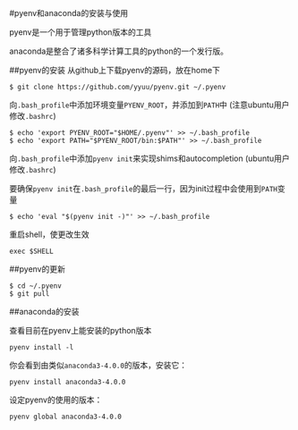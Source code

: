 #pyenv和anaconda的安装与使用

pyenv是一个用于管理python版本的工具

anaconda是整合了诸多科学计算工具的python的一个发行版。

##pyenv的安装
从github上下载pyenv的源码，放在home下

```
$ git clone https://github.com/yyuu/pyenv.git ~/.pyenv
```

向`.bash_profile`中添加环境变量`PYENV_ROOT`，并添加到`PATH`中 (注意ubuntu用户修改`.bashrc`)
```
$ echo 'export PYENV_ROOT="$HOME/.pyenv"' >> ~/.bash_profile
$ echo 'export PATH="$PYENV_ROOT/bin:$PATH"' >> ~/.bash_profile
```
向`.bash_profile`中添加`pyenv init`来实现shims和autocompletion (ubuntu用户修改`.bashrc`)

要确保`pyenv init`在`.bash_profile`的最后一行，因为init过程中会使用到`PATH`变量
```
$ echo 'eval "$(pyenv init -)"' >> ~/.bash_profile
```

重启shell，使更改生效
```
exec $SHELL
```

##pyenv的更新
```
$ cd ~/.pyenv
$ git pull
```

##anaconda的安装

查看目前在pyenv上能安装的python版本

`pyenv install -l`

你会看到由类似`anaconda3-4.0.0`的版本，安装它：

`pyenv install anaconda3-4.0.0`

设定pyenv的使用的版本：

`pyenv global anaconda3-4.0.0`

